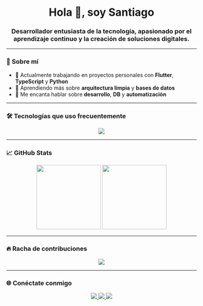 <h1 align="center">Hola 👋, soy Santiago</h1>
<h3 align="center">Desarrollador entusiasta de la tecnología, apasionado por el aprendizaje continuo y la creación de soluciones digitales.</h3>

---

### 🧠 Sobre mí

- 🔭 Actualmente trabajando en proyectos personales con **Flutter**, **TypeScript** y **Python**
- 🌱 Aprendiendo más sobre **arquitectura limpia** y **bases de datos**
- 💬 Me encanta hablar sobre **desarrollo**, **DB** y **automatización**
---

### 🛠️ Tecnologías que uso frecuentemente

<p align="center">
  <img src="https://skillicons.dev/icons?i=ts,js,py,html,css,git,github,vscode,mysql" />
</p>

---

### 📈 GitHub Stats

<p align="center">
  <img height="170" src="https://github-readme-stats.vercel.app/api?username=07santiago21&show_icons=true&theme=tokyonight&hide_border=true&count_private=true" />
  <img height="170" src="https://github-readme-stats.vercel.app/api/top-langs/?username=07santiago21&layout=compact&theme=tokyonight&hide_border=true" />
</p>

---

### 🔥 Racha de contribuciones

<p align="center">
  <img src="https://streak-stats.demolab.com?user=07santiago21&theme=tokyonight&hide_border=true" />
</p>

---

### 🌐 Conéctate conmigo

<p align="center">
  <a href="https://www.linkedin.com/in/tuusuario/" target="_blank">
    <img src="https://img.shields.io/badge/LinkedIn-0077B?style=for-the-badge&logo=linkedin&logoColor=white" />
  </a>
  <a href="mailto:tucorreo@gmail.com" target="_blank">
    <img src="https://img.shields.io/badge/Gmail-D14836?style=for-the-badge&logo=gmail&logoColor=white" />
  </a>
  <a href="https://github.com/07santiago21" target="_blank">
    <img src="https://img.shields.io/badge/GitHub-181717?style=for-the-badge&logo=github&logoColor=white" />
  </a>
</p>
